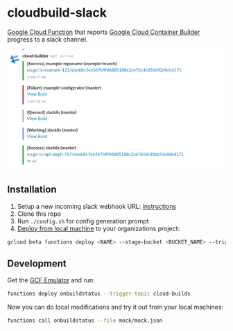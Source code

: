 # cloudbuild-slack

[Google Cloud Function] that reports [Google Cloud Container Builder] progress to a slack channel.

![Example output](mock/cloudbuild-slack.png)

## Installation

1. Setup a new incoming slack webhook URL: [instructions]
2. Clone this repo
3. Run `./config.sh` for config generation prompt
4. [Deploy from local machine] to your organizations project:

``` bash
gcloud beta functions deploy <NAME> --stage-bucket <BUCKET_NAME> --trigger-topic cloud-builds --entry-point onbuildstatus
```

## Development

Get the [GCF Emulator] and run:
``` bash
functions deploy onbuildstatus --trigger-topic cloud-builds
```
Now you can do local modifications and try it out from your local machines:
``` bash
functions call onbuildstatus --file mock/mock.json
```



[deploy from local machine]: https://cloud.google.com/functions/docs/deploying/filesystem
[Google Cloud Container Builder]: https://cloud.google.com/container-builder/docs/
[Google Cloud Function]: https://cloud.google.com/functions/
[GCF Emulator]: https://cloud.google.com/functions/docs/emulator
[instructions]: https://api.slack.com/incoming-webhooks
